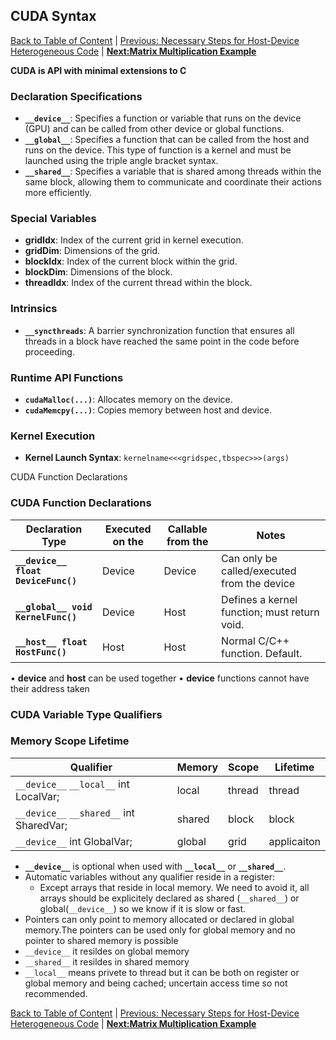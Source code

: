 ## CUDA Syntax
[Back to Table of Content](../../Readme.md) | [Previous: Necessary Steps for Host-Device Heterogeneous Code](4.steps_Host_Device_Code.md) | **[Next:Matrix Multiplication Example]()**

**CUDA is API with minimal extensions to C**
  
### Declaration Specifications
- **`__device__`**: Specifies a function or variable that runs on the device (GPU) and can be called from other device or global functions.
- **`__global__`**: Specifies a function that can be called from the host and runs on the device. This type of function is a kernel and must be launched using the triple angle bracket syntax.
- **`__shared__`**: Specifies a variable that is shared among threads within the same block, allowing them to communicate and coordinate their actions more efficiently.

### Special Variables
- **gridIdx**: Index of the current grid in kernel execution.
- **gridDim**: Dimensions of the grid.
- **blockIdx**: Index of the current block within the grid.
- **blockDim**: Dimensions of the block.
- **threadIdx**: Index of the current thread within the block.

### Intrinsics
- **`__syncthreads`**: A barrier synchronization function that ensures all threads in a block have reached the same point in the code before proceeding.

### Runtime API Functions
- **`cudaMalloc(...)`**: Allocates memory on the device.
- **`cudaMemcpy(...)`**: Copies memory between host and device.

### Kernel Execution
- **Kernel Launch Syntax**: 
```kernelname<<<gridspec,tbspec>>>(args)```

CUDA Function Declarations
### CUDA Function Declarations

| Declaration Type    | Executed on the   | Callable from the        | Notes                                          |
|---------------------|-------------------|---------------------------|------------------------------------------------|
| **`__device__ float DeviceFunc()`**    | Device            | Device                    | Can only be called/executed from the device |
| **`__global__ void KernelFunc()`**    | Device            | Host                      | Defines a kernel function; must return void.  |
| **`__host__ float HostFunc()`**      | Host              | Host                      | Normal C/C++ function. Default.                         |


• __device__ and __host__ can be used together
• __device__ functions cannot have their address taken

### CUDA Variable Type Qualifiers

### Memory Scope Lifetime

| Qualifier             | Memory | Scope   | Lifetime    |
|-----------------------|---------------|---------|-------------|
| `__device__` `__local__` int LocalVar;    | local   | thread   | thread      |
| `__device__` `__shared__` int SharedVar;   | shared  | block  | block       |
| `__device__` int GlobalVar;  | global              | grid  | applicaiton        |


- **`__device__`** is optional when used with **`__local__`** or **`__shared__`**.
- Automatic variables without any qualifier reside in a register:
  - Except arrays that reside in local memory. We need to avoid it, all arrays should be explicitely declared as shared (`__shared__`) or global(`__device__`) so we know if it is slow or fast. 
- Pointers can only point to memory allocated or declared in global memory.The pointers can be used only for global memory and no pointer to shared memory is possible
- `__device__` it resildes on global memory
- `__shared__` it resildes in shared memory
- `__local__` means privete to thread but it can be both on register or global memory and being cached; uncertain access time so not recommended.

[Back to Table of Content](../../Readme.md) | [Previous: Necessary Steps for Host-Device Heterogeneous Code](4.steps_Host_Device_Code.md) | **[Next:Matrix Multiplication Example]()**